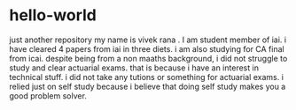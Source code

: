 # hello-world
just another repository
my name is vivek rana . I am student member of iai. i have cleared 4 papers from iai in three diets. i am also studying for CA final from icai. 
despite being from a non maaths background, i did not struggle to study and clear actuarial exams. that is because i have an interest in technical stuff. i did not take any tutions or something for actuarial exams. i relied just on self study because i believe that doing self study makes you a good problem solver. 
